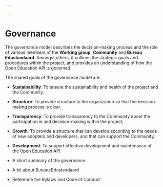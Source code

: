 ```yaml
---

---
```

# Governance

The governance model describes the decision-making process and the role of various members of the **Working group**, **Community** and **Bureau Edustandaard**. Amongst others, it outlines the strategic goals and procedures within the project, and provides an understanding of how the Open Education API is governed.

The shared goals of the governance model are:

* **Sustainability**: To ensure the sustainability and health of the project and the Community.
* **Structure**: To provide structure to the organization so that the decision-making process is clear.
* **Transparency**: To provide transparency to the Community about the participation in and decision-making within the project;
* **Growth**: To provide a structure that can develop according to the needs of new adopters and developers, and that can support the Community.
* **Development**: To support effective development and maintenance of the Open Education API.


* A short summary of the governance
* A bit about Bureau Edustandaard
* Reference the Bylaws and Code of Conduct